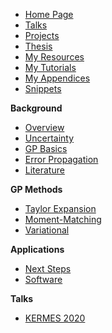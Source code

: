 <!-- SideBar -->

* [Home Page](README.md)
* [Talks](talks/README.md)
* [Projects](projects/README.md)
* [Thesis](thesis/README.md)
* [My Resources](resources/README.md)
* [My Tutorials](tutorials/README.md)
* [My Appendices](appendix/README.md)
* [Snippets](snippets/README.md)

**Background**
* [Overview](projects/egps/overview.md)
* [Uncertainty](projects/egps/uncertainty.md)
* [GP Basics](projects/egps/basics.md)
* [Error Propagation](projects/egps/error_propagation.md)
* [Literature](projects/egps/literature.md)

**GP Methods**
* [Taylor Expansion](projects/egps/taylor.md)
* [Moment-Matching](projects/egps/mm.md)
* [Variational](projects/egps/vi.md)

**Applications**
* [Next Steps](projects/egps/next.md)
* [Software](projects/egps/software.md)

**Talks**
* [KERMES 2020](talks/2020_kermes_egp.md)